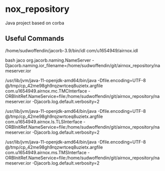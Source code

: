 # nox_repository
Java project based on corba

## Useful Commands

/home/sudwoffendin/jacorb-3.9/bin/idl com/u1654949/airnox.idl

bash jaco org.jacorb.naming.NameServer -Djacorb.naming.ior_filename=/home/sudwoffendin/git/airnox_repository/nameserver.ior

/usr/lib/jvm/java-11-openjdk-amd64/bin/java -Dfile.encoding=UTF-8 @/tmp/cp_42me98gh9rqzwrtceq8uzietx.argfile com.u1654949.airnox.mc.TMCInterface -ORBInitRef.NameService=file:/home/sudwoffendin/git/airnox_repository/nameserver.ior -Djacorb.log.default.verbosity=2

/usr/lib/jvm/java-11-openjdk-amd64/bin/java -Dfile.encoding=UTF-8 @/tmp/cp_42me98gh9rqzwrtceq8uzietx.argfile com.u1654949.airnox.ls.TLSInterface -ORBInitRef.NameService=file:/home/sudwoffendin/git/airnox_repository/nameserver.ior -Djacorb.log.default.verbosity=2

/usr/lib/jvm/java-11-openjdk-amd64/bin/java -Dfile.encoding=UTF-8 @/tmp/cp_42me98gh9rqzwrtceq8uzietx.argfile com.u1654949.airnox.ms.TMSInterface -ORBInitRef.NameService=file:/home/sudwoffendin/git/airnox_repository/nameserver.ior -Djacorb.log.default.verbosity=2